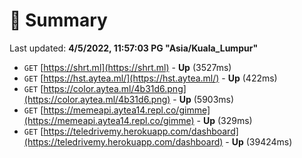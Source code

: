 # 📖 Summary
Last updated: **4/5/2022, 11:57:03 PG "Asia/Kuala_Lumpur"**

- `GET` [https://shrt.ml](https://shrt.ml) - **Up** (3527ms)
- `GET` [https://hst.aytea.ml/](https://hst.aytea.ml/) - **Up** (422ms)
- `GET` [https://color.aytea.ml/4b31d6.png](https://color.aytea.ml/4b31d6.png) - **Up** (5903ms)
- `GET` [https://memeapi.aytea14.repl.co/gimme](https://memeapi.aytea14.repl.co/gimme) - **Up** (329ms)
- `GET` [https://teledrivemy.herokuapp.com/dashboard](https://teledrivemy.herokuapp.com/dashboard) - **Up** (39424ms)
